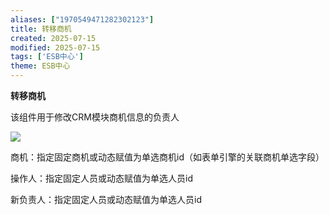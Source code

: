 ```yaml
---
aliases: ["1970549471282302123"]
title: 转移商机
created: 2025-07-15
modified: 2025-07-15
tags: ['ESB中心']
theme: ESB中心
---
```


**转移商机**

该组件用于修改CRM模块商机信息的负责人

![](4cef9910dec56de35d9e026e736cbfa2.jpg)

商机：指定固定商机或动态赋值为单选商机id（如表单引擎的关联商机单选字段）

操作人：指定固定人员或动态赋值为单选人员id

新负责人：指定固定人员或动态赋值为单选人员id